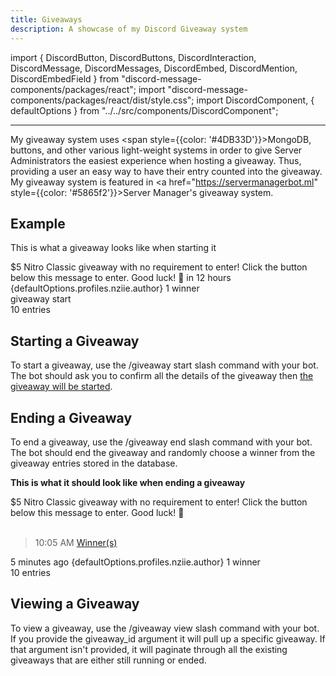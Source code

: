 ```yaml
---
title: Giveaways
description: A showcase of my Discord Giveaway system
---
```

import {
  DiscordButton,
  DiscordButtons,
  DiscordInteraction,
  DiscordMessage,
  DiscordMessages,
  DiscordEmbed,
  DiscordMention,
  DiscordEmbedField
} from "discord-message-components/packages/react";
import "discord-message-components/packages/react/dist/style.css";
import DiscordComponent, { defaultOptions } from "../../src/components/DiscordComponent";

---

My giveaway system uses <span style={{color: '#4DB33D'}}>MongoDB</span>, buttons, and other various light-weight systems in order to give Server Administrators the easiest experience when hosting a giveaway. Thus, providing a user an easy way to have their entry counted into the giveaway. My giveaway system is featured in <a href="https://servermanagerbot.ml" style={{color: '#5865f2'}}>Server Manager</a>'s giveaway system.

## Example
This is what a giveaway looks like when starting it

<DiscordComponent>
    <DiscordMessage author="Giveaways" avatar="blue" bot>
        <DiscordEmbed
        embedTitle="$5 Nitro Classic"
        authorIcon="/img/logo.png"
        authorName="Nziie Development"
        borderColor="#5865F2"
        timestamp="12/24/2022"
        footerIcon="/img/logo.png"
        >
        $5 Nitro Classic giveaway with no requirement to enter! Click the button below this message to enter. Good luck! 🎉       
            <DiscordEmbedFields slot="fields" inline="true">
                <DiscordEmbedField fieldTitle="Ends">
                <span className="timestamp">in 12 hours</span>
                </DiscordEmbedField>
                <DiscordEmbedField fieldTitle="Host">
                  <DiscordMention highlight={true}>{defaultOptions.profiles.nziie.author}</DiscordMention>
                </DiscordEmbedField>
            </DiscordEmbedFields>
            <span slot="footer">1 winner</span>
        </DiscordEmbed>
      <div slot="interactions">
        <DiscordInteraction profile="bob" command>
          giveaway start
        </DiscordInteraction>
      </div>
      <div slot="actions">
        <DiscordButtons>
          <DiscordButton type="primary" emoji="🎉"></DiscordButton>
          <DiscordButton type="secondary" disabled="true">10 entries</DiscordButton>
        </DiscordButtons>
      </div>
    </DiscordMessage>
</DiscordComponent>

## Starting a Giveaway

To start a giveaway, use the <span className="mention">/giveaway start</span> slash command with your bot. The bot should ask you to confirm all the details of the giveaway then [the giveaway will be started](#example).

## Ending a Giveaway

To end a giveaway, use the <span className="mention">/giveaway end</span> slash command with your bot. The bot should end the giveaway and randomly choose a winner from the giveaway entries stored in the database.

**This is what it should look like when ending a giveaway**

<DiscordComponent>
    <DiscordMessage author="Giveaways" avatar="blue" bot>
        <DiscordEmbed
        embedTitle="Ended | $5 Nitro Classic"
        authorIcon="/img/logo.png"
        authorName="Nziie Development"
        borderColor="#2f3136"
        timestamp="12/24/2022"
        footerIcon="/img/logo.png"
        >
        $5 Nitro Classic giveaway with no requirement to enter! Click the button below this message to enter. Good luck! 🎉<br/><br/> <blockquote><span className="timestamp">10:05 AM</span> <a href="">Winner(s)</a></blockquote> 
            <DiscordEmbedFields slot="fields" inline="true">
                <DiscordEmbedField fieldTitle="Ended">
                <span className="timestamp">5 minutes ago</span>
                </DiscordEmbedField>
                <DiscordEmbedField fieldTitle="Host">
                  <DiscordMention highlight={true}>{defaultOptions.profiles.nziie.author}</DiscordMention>
                </DiscordEmbedField>
            </DiscordEmbedFields>
            <span slot="footer">1 winner</span>
        </DiscordEmbed>
      <div slot="actions">
        <DiscordButtons>
          <DiscordButton type="primary" disabled="true">10 entries</DiscordButton>
        </DiscordButtons>
      </div>
    </DiscordMessage>
</DiscordComponent>

## Viewing a Giveaway

To view a giveaway, use the <span className="mention">/giveaway view</span> slash command with your bot. If you provide the <span className="timestamp">giveaway_id</span> argument it will pull up a specific giveaway. If that argument isn't provided, it will paginate through all the existing giveaways that are either still running or ended.
